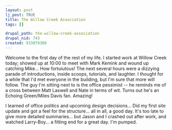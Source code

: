```yaml
--- 
layout: post
lj_post: TRUE
title: The Willow Creek Association
tags: []

drupal_path: the-willow-creek-association
drupal_nid: 743
created: 933079380
---
```

Welcome to the first day of the rest of my life. I started work at Willow Creek today; showed up at 10:00 to meet with Mark Kemink and wound up catching Mike... How fortuiutous! The next several hours were a dizzying parade of introductions, inside scoops, tutorials, and laughter. I thought for a while that I'd met everyone in the building, but I'm sure that more will follow. The guy I'm sitting next to is the office pessimist -- he reminds me of a cross between Matt Laswell and Nate in terms of wit. Turns out he's an Echoing Green/Miles Davis fan. Amazing!

I learned of office politics and upcoming design decisions... Did my first site update and got a feel for the structure... all in all, a good day. It's too late to give more detailed summaries... but Jason and I crashed out after work, and watched Larry-Boy... a fitting end for a great day. I'm pumped.
